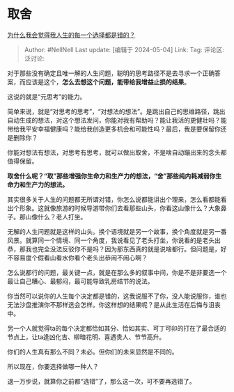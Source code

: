 # 取舍

[为什么我会觉得我人生的每一个选择都是错的？](https://www.zhihu.com/question/629152359/answer/3486989498)

> Author: #NellNell
> Last update: [编辑于 2024-05-04]
> Link:
> Tag:
> 评论区:
> 泛讨论:

对于那些没有确定且唯一解的人生问题，聪明的思考路径不是去寻求一个正确答案，而应该是这个，**怎么去想这个问题，能带给我增益止损的结果**。

这说的就是“元思考”的能力。

简单来说，就是“对思考的思考”，“对想法的想法”。是跳出自己的思维路径，跳出自动生成的想法，对这个想法发问，你能对我有帮助吗？能让我活的更健壮吗？能带给我平安幸福健康吗？能给我创造更多机会和可能性吗？最后，我是要保留你还是删除你？

你能对想法有想法，对思考有思考，就可以做出取舍，不是啥自动蹦出来的念头都值得保留。

**取舍什么呢？“取”那些增强你生命力和生产力的想法，“舍”那些纯内耗减弱你生命力和生产力的想法。**

其实很多关于人生的问题都无所谓对错，你怎么说都能讲出个理来，怎么看都能看出个形象。这就像旅游的时候导游带你们去看那些山头，你看这山像什么？大象鼻子。那山像什么？老人打坐。

无解的人生问题就是这样的山头。换个语境就是另一个故事，换个角度就是另一番风景。就算同一个情境、同一个角度，我说看见了老头打坐，你说看的是老头出恭，那我也完全没法反驳你不是吗？因为那东西真的就是说啥都行。但问题是，好不容易度个假看山看水你看个老头出恭闹不闹心啊？

怎么说都行的问题，最关键一点，就是在那么多的叙事中间，你是不是非要选一个最让自己糟心、最郁闷，最可能导致乳房结节的说法。

你当然可以说你的人生每个决定都是错的，这我说服不了你，没人能说服你，谁也无法沙盘推演你不那样选会怎样。你这样想的结果呢？是从此生活在后悔与沮丧中。

另一个人就觉得ta的每个决定都恰如其分、恰如其实、可丁可卯的打在了最合适的节点上，让ta逢凶化吉、柳暗花明、喜遇贵人、节节高升。

你们的人生真有那么不同？未必。但你们的未来显然是不同的。

所以现在，你要选择做哪一种人？

退一万步说，就算你之前都“选错”了，那么这一次，可不要再选错了。

